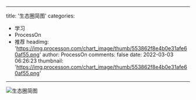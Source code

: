 
---
title: '生态圈简图'
categories: 
 - 学习
 - ProcessOn
 - 推荐
headimg: 'https://img.processon.com/chart_image/thumb/553862f8e4b0e31afe60af55.png'
author: ProcessOn
comments: false
date: 2022-03-03 06:26:23
thumbnail: 'https://img.processon.com/chart_image/thumb/553862f8e4b0e31afe60af55.png'
---

<div>   
<img class="thumb" alt="生态圈简图" src="https://img.processon.com/chart_image/thumb/553862f8e4b0e31afe60af55.png" referrerpolicy="no-referrer">
<p></p>  
</div>
            